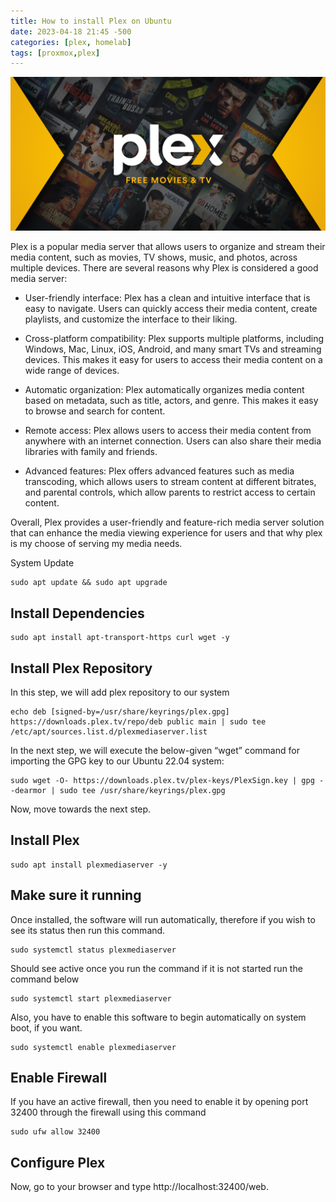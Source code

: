 ```yaml
---
title: How to install Plex on Ubuntu
date: 2023-04-18 21:45 -500
categories: [plex, homelab]
tags: [proxmox,plex]
---
```





![Plex](/assets/img/91oP1PxcmcL.png)




Plex is a popular media server that allows users to organize and stream their media content, such as movies, TV shows, music, and photos, across multiple devices. There are several reasons why Plex is considered a good media server:

- User-friendly interface: Plex has a clean and intuitive interface that is easy to navigate. Users can quickly access their media content, create playlists, and customize the interface to their liking.

- Cross-platform compatibility: Plex supports multiple platforms, including Windows, Mac, Linux, iOS, Android, and many smart TVs and streaming devices. This makes it easy for users to access their media content on a wide range of devices.

- Automatic organization: Plex automatically organizes media content based on metadata, such as title, actors, and genre. This makes it easy to browse and search for content.

- Remote access: Plex allows users to access their media content from anywhere with an internet connection. Users can also share their media libraries with family and friends.

- Advanced features: Plex offers advanced features such as media transcoding, which allows users to stream content at different bitrates, and parental controls, which allow parents to restrict access to certain content.

Overall, Plex provides a user-friendly and feature-rich media server solution that can enhance the media viewing experience for users and that why plex is my choose of serving my media needs.




System Update

```shell
sudo apt update && sudo apt upgrade
```

## Install Dependencies


```shell
sudo apt install apt-transport-https curl wget -y
```

## Install Plex Repository

In this step, we will add plex repository to our system

```shell
echo deb [signed-by=/usr/share/keyrings/plex.gpg] https://downloads.plex.tv/repo/deb public main | sudo tee /etc/apt/sources.list.d/plexmediaserver.list
```

In the next step, we will execute the below-given “wget” command for importing the GPG key to our Ubuntu 22.04 system:

```shell
sudo wget -O- https://downloads.plex.tv/plex-keys/PlexSign.key | gpg --dearmor | sudo tee /usr/share/keyrings/plex.gpg
```

Now, move towards the next step.

## Install Plex

```shell
sudo apt install plexmediaserver -y
```

## Make sure it running

Once installed, the software will run automatically, therefore if you wish to see its status then run this command.

```shell
sudo systemctl status plexmediaserver
```
Should see active once you run the command if it is not started run the command below

```shell
sudo systemctl start plexmediaserver
```

Also, you have to enable this software to begin automatically on system boot, if you want.

```shell
sudo systemctl enable plexmediaserver
```

## Enable Firewall

If you have an active firewall, then you need to enable it by opening port 32400 through the firewall using this command

```shell
sudo ufw allow 32400
```
## Configure Plex

Now, go to your browser and type http://localhost:32400/web. 
